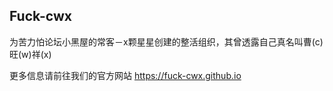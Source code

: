 ## Fuck-cwx

为苦力怕论坛小黑屋的常客－x颗星星创建的整活组织，其曾透露自己真名叫曹(c)旺(w)祥(x)

更多信息请前往我们的官方网站 <https://fuck-cwx.github.io>
